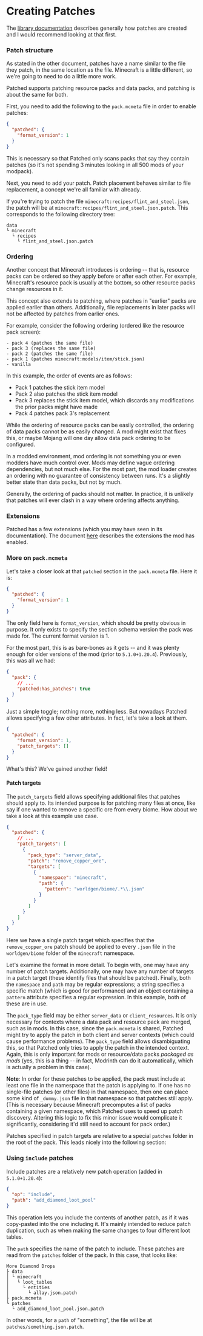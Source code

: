 # Creating Patches

The [library documentation](https://github.com/EnderTurret/Patched/blob/main/docs/patches/patching_guide.md) describes generally how patches are created and I would recommend looking at that first.

### Patch structure

As stated in the other document, patches have a name similar to the file they patch, in the same location as the file.
Minecraft is a little different, so we're going to need to do a little more work.

Patched supports patching resource packs and data packs, and patching is about the same for both.

First, you need to add the following to the `pack.mcmeta` file in order to enable patches:

```json
{
  "patched": {
    "format_version": 1
  }
}
```

This is necessary so that Patched only scans packs that say they contain patches (so it's not spending 3 minutes looking in all 500 mods of your modpack).

Next, you need to add your patch.
Patch placement behaves similar to file replacement, a concept we're all familiar with already.

If you're trying to patch the file `minecraft:recipes/flint_and_steel.json`, the patch will be at `minecraft:recipes/flint_and_steel.json.patch`.
This corresponds to the following directory tree:

```
data
└ minecraft
  └ recipes
    └ flint_and_steel.json.patch
```

### Ordering

Another concept that Minecraft introduces is ordering -- that is, resource packs can be ordered so they apply before or after each other.
For example, Minecraft's resource pack is usually at the bottom, so other resource packs change resources in it.

This concept also extends to patching, where patches in "earlier" packs are applied earlier than others. Additionally, file replacements in later packs will not be affected by patches from earlier ones.

For example, consider the following ordering (ordered like the resource pack screen):

```
- pack 4 (patches the same file)
- pack 3 (replaces the same file)
- pack 2 (patches the same file)
- pack 1 (patches minecraft:models/item/stick.json)
- vanilla
```

In this example, the order of events are as follows:
* Pack 1 patches the stick item model
* Pack 2 also patches the stick item model
* Pack 3 replaces the stick item model, which discards any modifications the prior packs might have made
* Pack 4 patches pack 3's replacement

While the ordering of resource packs can be easily controlled, the ordering of data packs cannot be as easily changed. A mod might exist that fixes this, or maybe Mojang will one day allow data pack ordering to be configured.

In a modded environment, mod ordering is not something you or even modders have much control over.
Mods may define vague ordering dependencies, but not much else.
For the most part, the mod loader creates an ordering with no guarantee of consistency between runs.
It's a slightly better state than data packs, but not by much.

Generally, the ordering of packs should not matter.
In practice, it is unlikely that patches will ever clash in a way where ordering affects anything.

### Extensions

Patched has a few extensions (which you may have seen in its documentation).
The document [here](extensions.md) describes the extensions the mod has enabled.

### More on `pack.mcmeta`

Let's take a closer look at that `patched` section in the `pack.mcmeta` file. Here it is:

```json
{
  "patched": {
    "format_version": 1
  }
}
```

The only field here is `format_version`, which should be pretty obvious in purpose.
It only exists to specify the section schema version the pack was made for.
The current format version is 1.

For the most part, this is as bare-bones as it gets -- and it was plenty enough for older versions of the mod (prior to `5.1.0+1.20.4`).
Previously, this was all we had:

```json
{
  "pack": {
    // ...
    "patched:has_patches": true
  }
}
```

Just a simple toggle; nothing more, nothing less.
But nowadays Patched allows specifying a few other attributes.
In fact, let's take a look at them.

```json
{
  "patched": {
    "format_version": 1,
    "patch_targets": []
  }
}
```

What's this? We've gained another field!

#### Patch targets

The `patch_targets` field allows specifying additional files that patches should apply to.
Its intended purpose is for patching many files at once, like say if one wanted to remove a specific ore from every biome.
How about we take a look at this example use case.

```json
{
  "patched": {
    // ...
    "patch_targets": [
      {
        "pack_type": "server_data",
        "patch": "remove_copper_ore",
        "targets": [
          {
            "namespace": "minecraft",
            "path": {
              "pattern": "worldgen/biome/.*\\.json"
            }
          }
        ]
      }
    ]
  }
}
```

Here we have a single patch target which specifies that the `remove_copper_ore` patch should be applied to every `.json` file in the `worldgen/biome` folder of the `minecraft` namespace.

Let's examine the format in more detail.
To begin with, one may have any number of patch targets.
Additionally, one may have any number of targets in a patch target (these identify files that should be patched).
Finally, both the `namespace` and `path` may be regular expressions; a string specifies a specific match (which is good for performance)
and an object containing a `pattern` attribute specifies a regular expression.
In this example, both of these are in use.

The `pack_type` field may be either `server_data` or `client_resources`.
It is only necessary for contexts where a data pack and resource pack are merged, such as in mods.
In this case, since the `pack.mcmeta` is shared, Patched might try to apply the patch in both client and server contexts (which could cause performance problems).
The `pack_type` field allows disambiguating this, so that Patched only tries to apply the patch in the intended context.
Again, this is only important for mods or resource/data packs *packaged as mods* (yes, this is a thing -- in fact, Modrinth can do it automatically, which is actually a problem in this case).

**Note**: In order for these patches to be applied, the pack must include at least one file in the namespace that the patch is applying to.
If one has no single-file patches (or other files) in that namespace, then one can place some kind of `_dummy.json` file in that namespace so that patches still apply.
(This is necessary because Minecraft precomputes a list of packs containing a given namespace, which Patched uses to speed up patch discovery.
Altering this logic to fix this minor issue would complicate it significantly, considering it'd still need to account for pack order.)

Patches specified in patch targets are relative to a special `patches` folder in the root of the pack.
This leads nicely into the following section:

### Using `include` patches

Include patches are a relatively new patch operation (added in `5.1.0+1.20.4`):

```json
{
  "op": "include",
  "path": "add_diamond_loot_pool"
}
```

This operation lets you include the contents of another patch, as if it was copy-pasted into the one including it.
It's mainly intended to reduce patch duplication, such as when making the same changes to four different loot tables.

The `path` specifies the name of the patch to include.
These patches are read from the `patches` folder of the pack.
In this case, that looks like:

```
More Diamond Drops
├ data
│ └ minecraft
│   └ loot_tables
│     └ entities
│       └ allay.json.patch
├ pack.mcmeta
└ patches
  └ add_diamond_loot_pool.json.patch
```

In other words, for a `path` of "something", the file will be at `patches/something.json.patch`.